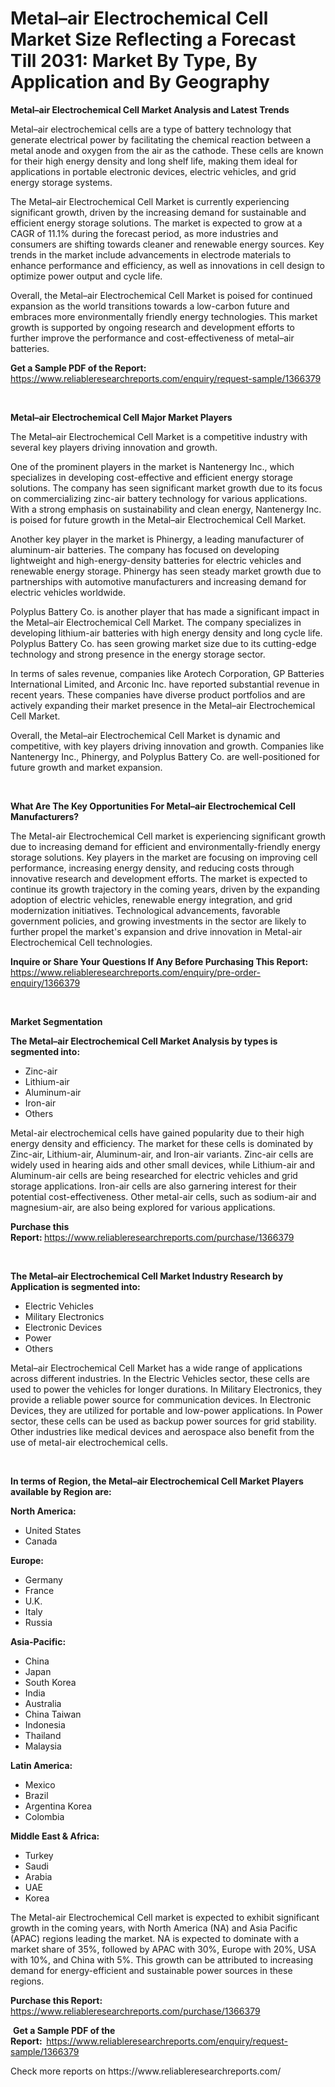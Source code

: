 <p><h1>Metal–air Electrochemical Cell Market Size Reflecting a Forecast Till 2031: Market By Type, By Application and By Geography</h1></p><p><strong>Metal–air Electrochemical Cell Market Analysis and Latest Trends</strong></p>
<p><p>Metal–air electrochemical cells are a type of battery technology that generate electrical power by facilitating the chemical reaction between a metal anode and oxygen from the air as the cathode. These cells are known for their high energy density and long shelf life, making them ideal for applications in portable electronic devices, electric vehicles, and grid energy storage systems.</p><p>The Metal–air Electrochemical Cell Market is currently experiencing significant growth, driven by the increasing demand for sustainable and efficient energy storage solutions. The market is expected to grow at a CAGR of 11.1% during the forecast period, as more industries and consumers are shifting towards cleaner and renewable energy sources. Key trends in the market include advancements in electrode materials to enhance performance and efficiency, as well as innovations in cell design to optimize power output and cycle life.</p><p>Overall, the Metal–air Electrochemical Cell Market is poised for continued expansion as the world transitions towards a low-carbon future and embraces more environmentally friendly energy technologies. This market growth is supported by ongoing research and development efforts to further improve the performance and cost-effectiveness of metal–air batteries.</p></p>
<p><strong>Get a Sample PDF of the Report:&nbsp;</strong> <a href="https://www.reliableresearchreports.com/enquiry/request-sample/1366379">https://www.reliableresearchreports.com/enquiry/request-sample/1366379</a></p>
<p>&nbsp;</p>
<p><strong>Metal–air Electrochemical Cell Major Market Players</strong></p>
<p><p>The Metal–air Electrochemical Cell Market is a competitive industry with several key players driving innovation and growth. </p><p>One of the prominent players in the market is Nantenergy Inc., which specializes in developing cost-effective and efficient energy storage solutions. The company has seen significant market growth due to its focus on commercializing zinc-air battery technology for various applications. With a strong emphasis on sustainability and clean energy, Nantenergy Inc. is poised for future growth in the Metal–air Electrochemical Cell Market.</p><p>Another key player in the market is Phinergy, a leading manufacturer of aluminum-air batteries. The company has focused on developing lightweight and high-energy-density batteries for electric vehicles and renewable energy storage. Phinergy has seen steady market growth due to partnerships with automotive manufacturers and increasing demand for electric vehicles worldwide.</p><p>Polyplus Battery Co. is another player that has made a significant impact in the Metal–air Electrochemical Cell Market. The company specializes in developing lithium-air batteries with high energy density and long cycle life. Polyplus Battery Co. has seen growing market size due to its cutting-edge technology and strong presence in the energy storage sector.</p><p>In terms of sales revenue, companies like Arotech Corporation, GP Batteries International Limited, and Arconic Inc. have reported substantial revenue in recent years. These companies have diverse product portfolios and are actively expanding their market presence in the Metal–air Electrochemical Cell Market.</p><p>Overall, the Metal–air Electrochemical Cell Market is dynamic and competitive, with key players driving innovation and growth. Companies like Nantenergy Inc., Phinergy, and Polyplus Battery Co. are well-positioned for future growth and market expansion.</p></p>
<p>&nbsp;</p>
<p><strong>What Are The Key Opportunities For Metal–air Electrochemical Cell Manufacturers?</strong></p>
<p><p>The Metal-air Electrochemical Cell market is experiencing significant growth due to increasing demand for efficient and environmentally-friendly energy storage solutions. Key players in the market are focusing on improving cell performance, increasing energy density, and reducing costs through innovative research and development efforts. The market is expected to continue its growth trajectory in the coming years, driven by the expanding adoption of electric vehicles, renewable energy integration, and grid modernization initiatives. Technological advancements, favorable government policies, and growing investments in the sector are likely to further propel the market's expansion and drive innovation in Metal-air Electrochemical Cell technologies.</p></p>
<p><strong>Inquire or Share Your Questions If Any Before Purchasing This Report:</strong> <a href="https://www.reliableresearchreports.com/enquiry/pre-order-enquiry/1366379">https://www.reliableresearchreports.com/enquiry/pre-order-enquiry/1366379</a></p>
<p>&nbsp;</p>
<p><strong>Market Segmentation</strong></p>
<p><strong>The Metal–air Electrochemical Cell Market Analysis by types is segmented into:</strong></p>
<p><ul><li>Zinc-air</li><li>Lithium-air</li><li>Aluminum-air</li><li>Iron-air</li><li>Others</li></ul></p>
<p><p>Metal-air electrochemical cells have gained popularity due to their high energy density and efficiency. The market for these cells is dominated by Zinc-air, Lithium-air, Aluminum-air, and Iron-air variants. Zinc-air cells are widely used in hearing aids and other small devices, while Lithium-air and Aluminum-air cells are being researched for electric vehicles and grid storage applications. Iron-air cells are also garnering interest for their potential cost-effectiveness. Other metal-air cells, such as sodium-air and magnesium-air, are also being explored for various applications.</p></p>
<p><strong>Purchase this Report:&nbsp;</strong><a href="https://www.reliableresearchreports.com/purchase/1366379">https://www.reliableresearchreports.com/purchase/1366379</a></p>
<p>&nbsp;</p>
<p><strong>The Metal–air Electrochemical Cell Market Industry Research by Application is segmented into:</strong></p>
<p><ul><li>Electric Vehicles</li><li>Military Electronics</li><li>Electronic Devices</li><li>Power</li><li>Others</li></ul></p>
<p><p>Metal–air Electrochemical Cell Market has a wide range of applications across different industries. In the Electric Vehicles sector, these cells are used to power the vehicles for longer durations. In Military Electronics, they provide a reliable power source for communication devices. In Electronic Devices, they are utilized for portable and low-power applications. In Power sector, these cells can be used as backup power sources for grid stability. Other industries like medical devices and aerospace also benefit from the use of metal-air electrochemical cells.</p></p>
<p>&nbsp;</p>
<p><strong>In terms of Region, the Metal–air Electrochemical Cell Market Players available by Region are:</strong></p>
<p>
    <p> <strong> North America: </strong>
        <ul>
            <li>United States</li>
            <li>Canada</li>
        </ul>
        </p> 
    <p> <strong> Europe: </strong>
        <ul>
            <li>Germany</li>
            <li>France</li>
            <li>U.K.</li>
            <li>Italy</li>
            <li>Russia</li>
        </ul>
        </p> 
    <p> <strong> Asia-Pacific: </strong>
        <ul>
            <li>China</li>
            <li>Japan</li>
            <li>South Korea</li>
            <li>India</li>
            <li>Australia</li>
            <li>China Taiwan</li>
            <li>Indonesia</li>
            <li>Thailand</li>
            <li>Malaysia</li>
        </ul>
        </p> 
    <p> <strong> Latin America: </strong>
        <ul>
            <li>Mexico</li>
            <li>Brazil</li>
            <li>Argentina Korea</li>
            <li>Colombia</li>
        </ul>
        </p> 
    <p> <strong> Middle East & Africa: </strong>
        <ul>
            <li>Turkey</li>
            <li>Saudi</li>
            <li>Arabia</li>
            <li>UAE</li>
            <li>Korea</li>
        </ul>
    </p>
    </p>
<p><p>The Metal-air Electrochemical Cell market is expected to exhibit significant growth in the coming years, with North America (NA) and Asia Pacific (APAC) regions leading the market. NA is expected to dominate with a market share of 35%, followed by APAC with 30%, Europe with 20%, USA with 10%, and China with 5%. This growth can be attributed to increasing demand for energy-efficient and sustainable power sources in these regions.</p></p>
<p><strong>Purchase this Report: </strong><a href="https://www.reliableresearchreports.com/purchase/1366379">https://www.reliableresearchreports.com/purchase/1366379</a></p>
<p>&nbsp;<strong>Get a Sample PDF of the Report:&nbsp;&nbsp;</strong><a href="https://www.reliableresearchreports.com/enquiry/request-sample/1366379">https://www.reliableresearchreports.com/enquiry/request-sample/1366379</a></p>
<p><strong></strong></p>
<p>Check more reports on https://www.reliableresearchreports.com/</p>
